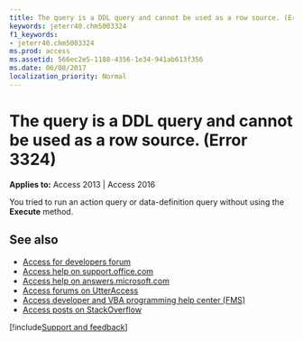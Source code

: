 ```yaml
---
title: The query is a DDL query and cannot be used as a row source. (Error 3324)
keywords: jeterr40.chm5003324
f1_keywords:
- jeterr40.chm5003324
ms.prod: access
ms.assetid: 566ec2e5-1188-4356-1e34-941ab613f356
ms.date: 06/08/2017
localization_priority: Normal
---
```



# The query is a DDL query and cannot be used as a row source. (Error 3324)

  

**Applies to:** Access 2013 | Access 2016

You tried to run an action query or data-definition query without using the  **Execute** method.

## See also

- [Access for developers forum](https://social.msdn.microsoft.com/Forums/office/home?forum=accessdev)
- [Access help on support.office.com](https://support.office.com/search/results?query=Access)
- [Access help on answers.microsoft.com](https://answers.microsoft.com/)
- [Access forums on UtterAccess](https://www.utteraccess.com/forum/index.php?act=idx)
- [Access developer and VBA programming help center (FMS)](https://www.fmsinc.com/MicrosoftAccess/developer/)
- [Access posts on StackOverflow](https://stackoverflow.com/questions/tagged/ms-access)

[!include[Support and feedback](~/includes/feedback-boilerplate.md)]